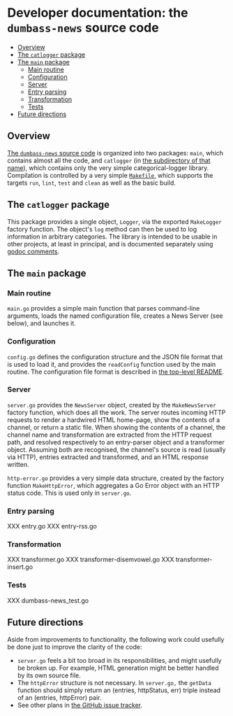 # Developer documentation: the `dumbass-news` source code


<!-- md2toc -l 2 dev.md -->
* [Overview](#overview)
* [The `catlogger` package](#the-catlogger-package)
* [The `main` package](#the-main-package)
    * [Main routine](#main-routine)
    * [Configuration](#configuration)
    * [Server](#server)
    * [Entry parsing](#entry-parsing)
    * [Transformation](#transformation)
    * [Tests](#tests)
* [Future directions](#future-directions)


## Overview

[The `dumbass-news` source code](../src) is organized into two packages: `main`, which contains almost all the code, and `catlogger` (in [the subdirectory of that name](../src/catlogger)), which contains only the very simple categorical-logger library. Compilation is controlled by a very simple [`Makefile`](../src/Makefile), which supports the targets `run`, `lint`, `test` and `clean` as well as the basic build.



## The `catlogger` package

This package provides a single object, `Logger`, via the exported `MakeLogger` factory function. The object's `log` method can then be used to log information in arbitrary categories. The library is intended to be usable in other projects, at least in principal, and is documented separately using [godoc comments](https://go.dev/blog/godoc).



## The `main` package


### Main routine

`main.go` provides a simple main function that parses command-line arguments, loads the named configuration file, creates a News Server (see below), and launches it.


### Configuration

`config.go` defines the configuration structure and the JSON file format that is used to load it, and provides the `readConfig` function used by the main routine. The configuration file format is described in [the top-level README](../README.md).


### Server

`server.go` provides the `NewsServer` object, created by the `MakeNewsServer` factory function, which does all the work. The server routes incoming HTTP requests to render a hardwired HTML home-page, show the contents of a channel, or return a static file. When showing the contents of a channel, the channel name and transformation are extracted from the HTTP request path, and resolved respectively to an entry-parser object and a transformer object. Assuming both are recognised, the channel's source is read (usually via HTTP), entries extracted and transformed, and an HTML response written.

`http-error.go` provides a very simple data structure, created by the factory function `MakeHttpError`, which aggregates a Go Error object with an HTTP status code. This is used only in `server.go`.


### Entry parsing

XXX entry.go
XXX entry-rss.go


### Transformation

XXX transformer.go
XXX transformer-disemvowel.go
XXX transformer-insert.go


### Tests

XXX dumbass-news_test.go



## Future directions

Aside from improvements to functionality, the following work could usefully be done just to improve the clarity of the code:

* `server.go` feels a bit too broad in its responsibilities, and might usefully be broken up. For example, HTML generation might be better handled by its own source file.
* The `httpError` structure is not necessary. In `server.go,` the `getData` function should simply return an (entries, httpStatus, err) triple instead of an (entries, httpError) pair.
* See other plans in [the GitHub issue tracker](https://github.com/MikeTaylor/dumbass-news/issues).



